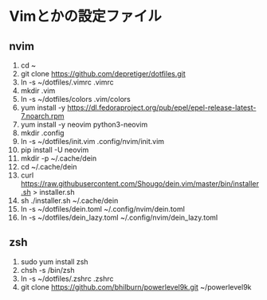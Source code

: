 # Vimとかの設定ファイル

## nvim
1. cd ~
2. git clone https://github.com/depretiger/dotfiles.git
3. ln -s ~/dotfiles/.vimrc .vimrc 
4. mkdir .vim
5. ln -s ~/dotfiles/colors .vim/colors
6. yum install -y https://dl.fedoraproject.org/pub/epel/epel-release-latest-7.noarch.rpm
7. yum install -y neovim python3-neovim
8. mkdir  .config
9. ln -s ~/dotfiles/init.vim .config/nvim/init.vim
10. pip install -U neovim
11. mkdir -p ~/.cache/dein
12. cd ~/.cache/dein
13. curl https://raw.githubusercontent.com/Shougo/dein.vim/master/bin/installer.sh > installer.sh
14. sh ./installer.sh ~/.cache/dein
15. ln -s ~/dotfiles/dein.toml ~/.config/nvim/dein.toml
16. ln -s ~/dotfiles/dein_lazy.toml ~/.config/nvim/dein_lazy.toml

## zsh
1. sudo yum install zsh
2. chsh -s /bin/zsh
3. ln -s ~/dotfiles/.zshrc .zshrc
5. git clone https://github.com/bhilburn/powerlevel9k.git ~/powerlevel9k
